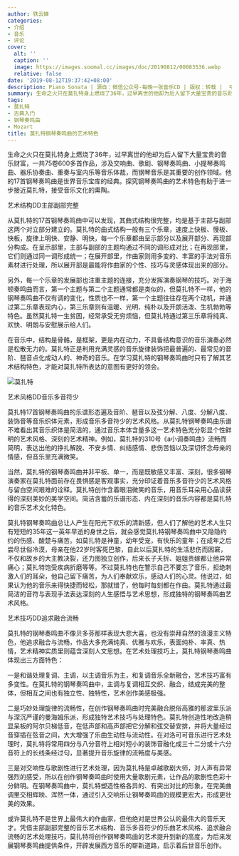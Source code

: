 ```yaml
---
author: 铁云婵
categories:
- 介绍
- 音乐
- 评论
cover:
  alt: ''
  caption: ''
  image: https://images.soomal.cc/images/doc/20190812/00083536.webp
  relative: false
date: '2019-08-12T19:37:42+08:00'
description: Piano Sonata | 源自：微信公众号-每晚一张音乐CD | 版权：转载 |  平均/总评分：00.00/0
summary: 生命之火只在莫扎特身上燃烧了36年，过早离世的他却为后人留下大量宝贵的音乐财富，一共75卷600多首作品，涉及交响曲、歌剧、钢琴奏鸣曲、小提琴奏鸣曲、器乐协奏曲、重奏与室内乐等音乐体裁，而钢琴音乐是其重要的创作领域。他的17首钢琴奏鸣曲是世界音乐宝库的经典……
tags:
- 莫扎特
- 古典入门
- 钢琴奏鸣曲
- Mozart
title: 莫扎特钢琴奏鸣曲的艺术特色
---
```


生命之火只在莫扎特身上燃烧了36年，过早离世的他却为后人留下大量宝贵的音乐财富，一共75卷600多首作品，涉及交响曲、歌剧、钢琴奏鸣曲、小提琴奏鸣曲、器乐协奏曲、重奏与室内乐等音乐体裁，而钢琴音乐是其重要的创作领域。他的17首钢琴奏鸣曲是世界音乐宝库的经典。探究钢琴奏鸣曲的艺术特色有助于进一步接近莫扎特，接受音乐文化的熏陶。

艺术结构DD主部副部完整

从莫扎特的17首钢琴奏鸣曲中可以发现，其曲式结构很完整，均是基于主部与副部这两个对立部分建立的。莫扎特的曲式结构一般有三个乐章，速度上快板、慢板、快板，旋律上明快、安静、明快，每一个乐章都由呈示部分以及展开部分、再现部分构成。在呈示部里，主部与副部的主题均通过不同的调形成对比；在再现部里，它们则通过同一调形成统一；在展开部里，作曲家则用多变的、丰富的手法对音乐素材进行处理，所以展开部是最能将作曲家的个性、技巧与灵感体现出来的部分。

另外，每一个乐章的发展部也注重主题的连接，充分发挥演奏钢琴的技巧。对于海顿奏鸣曲而言，第一个主题与第二个主题通常都是类似的，但莫扎特不一样，他的钢琴奏鸣曲不仅有调的变化，性质也不一样，第一个主题往往存在两个动机，并通过第二乐章表现内心，第三乐章则有温暖、光明、纯朴以及开朗活泼、生机勃勃等特色。虽然莫扎特一生贫困，经常承受无穷烦恼，但莫扎特通过第三乐章将纯真、欢快、明朗与安慰展示给人们。

在音乐中，结构是骨骼，是框架，更是内在动力，不具备结构意识的音乐演奏必然是松散无力的。莫扎特正是利用充满灵感的音乐旋律装饰把最普遍的、最常见的音阶、琶音点化成动人的、神奇的音乐。在学习莫扎特的钢琴奏鸣曲时只有了解其艺术结构特色，才能对莫扎特所表达的意图有更好的领会。

![莫扎特](https://images.soomal.cc/images/doc/20190812/00083536.webp)





艺术风格DD音乐多音符少

莫扎特17首钢琴奏鸣曲的乐谱形态遍及音阶、琶音以及弦分解、八度、分解八度、装饰音等音乐织体元素，形成音乐多音符少的艺术风格。从莫扎特钢琴奏鸣曲乐谱不难看出其音乐织体是简洁的，通过音乐本体含量多这一艺术特色充分彰显个性鲜明的艺术风格、深刻的艺术精神。例如，莫扎特的310号《a小调奏鸣曲》流畅而简明，表达出他的挣扎解脱、不安乡情、纠结感情、悲伤苦恼以及深切怀念母亲的情感，但音乐里充满微笑。

当然，莫扎特的钢琴奏鸣曲并非平板、单一，而是既敏感又丰富、深刻，很多钢琴演奏家在莫扎特面前存在畏惧感是客观事实，充分印证着音乐多音符少的艺术风格与留白空间艰难的诠释。莫扎特创作含着眼泪微笑的音乐，用音乐耳朵用心品读获得的深刻美妙的美学空间。简洁含蓄的乐谱形态、内在深刻的音乐内容都是莫扎特的音乐艺术文化特色。

莫扎特钢琴奏鸣曲总让人产生在阳光下欢乐的清新感，但人们了解他的艺术人生只有短短的35年这一英年早逝的身世之后，就会感觉莫扎特钢琴奏鸣曲中又隐隐约约的伤感、酸楚与痛苦。如莫扎特是神童，幼年受宠，有快乐的童年；在成年之后尝尽世俗冷漠，母亲在他22岁时客死巴黎，自此以后莫扎特的生活悲伤而困窘，不仅和故乡的大主教决裂，还力图独立创作，后来长子夭折、姐姐贵嫁都让他异常痛心；莫扎特饱受疾病折磨等等。不过莫扎特也在警示自己不要忘了音乐，拒绝刺激人们的耳朵，他自己留下痛苦，为人们奉献欢乐，感动人们的心灵。他说过，如果认为他的音乐来得快捷而轻松，那就错了，他每时每刻都在作曲。莫扎特通过最简洁的音符与表现手法表达深刻的人生感悟与艺术思想，形成独特的钢琴奏鸣曲艺术风格。

艺术技巧DD追求融合流畅

莫扎特的钢琴奏鸣曲不像贝多芬那样表现大悲大喜，也没有崇拜自然的浪漫主义特色，他追求融合与流畅，作品大多充满纯真、优雅与欢乐，表面纯朴、率真、热情，艺术精神实质里则蕴含深刻人文思想。在艺术处理技巧上，莫扎特钢琴奏鸣曲体现出三方面特色：

一是和谐处理复调、主调，以主调音乐为主，和复调音乐全新融合，艺术技巧富有多变性。在莫扎特的钢琴奏鸣曲中，主调与复调相互交织、融合，结成完美的整体，但相互之间也有独立性、独特性，艺术创作美感极强。

二是巧妙处理旋律的流畅性，在创作钢琴奏鸣曲时完美融合脱俗高雅的那波里乐派与深沉严谨的曼海姆乐派，形成独特艺术技巧与处理特色。莫扎特创造性地改造稍显呆板的阿尔贝梯低音，在低声部和高声部把它分解和弦交替安排，并将大量经过音穿插在弦音之间，大大增强了乐曲生动性与流动性。在对洛可可音乐进行艺术处理时，莫扎特将常用四分与八分音符上相对短小的装饰音融化成三十二分或十六分音符上的长线条经过句，显著提升音乐旋律的流畅度与美感。

三是对交响性与歌剧性进行艺术处理，因为莫扎特是卓越歌剧大师，对人声有异常强烈的感受，所以在创作钢琴奏鸣曲时使用大量歌剧元素，让作品的歌剧性色彩十分鲜明。在钢琴奏鸣曲中，莫扎特塑造性格各异的、有突出对比的形象，在完美曲调里交相辉映、浑然一体，通过引入交响乐让钢琴奏鸣曲的规模更宏大，形成更壮美的效果。

或许莫扎特不是世界上最伟大的作曲家，但他绝对是世界公认的最伟大的音乐天才。凭借主部副部完整的音乐艺术结构、音乐多音符少的乐曲艺术风格、追求融合流畅的艺术处理技巧，莫扎特将创作钢琴奏鸣曲的艺术提升到新的高度，为后来发展钢琴奏鸣曲提供条件，开辟发展西方音乐的崭新道路，启示着后世音乐创作。